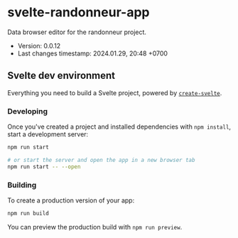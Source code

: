 <!--
@since 2023.12.23, 16:55
@changed 2024.01.29, 20:25
-->

# svelte-randonneur-app

Data browser editor for the randonneur project.

- Version: 0.0.12
- Last changes timestamp: 2024.01.29, 20:48 +0700


## Svelte dev environment

Everything you need to build a Svelte project, powered by [`create-svelte`](https://github.com/sveltejs/kit/tree/main/packages/create-svelte).

### Developing

Once you've created a project and installed dependencies with `npm install`, start a development server:

```bash
npm run start

# or start the server and open the app in a new browser tab
npm run start -- --open
```

### Building

To create a production version of your app:

```bash
npm run build
```

You can preview the production build with `npm run preview`.
